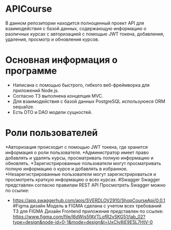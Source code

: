 # APICourse
В данном репозитории находится полноценный проект API для взаимодействия с базой данных, содержающую информацию о различных курсах с авторизацией с помощью JWT токена, добавления, удаления, просмотр и обновления курсов.
# Основная информация о программе
* Написана с помощью быстрого, гибкого веб-фреймворка для приложений Node.js.
* Согласно ТЗ выполнена концепция MVC.
* Для взаимодействия с базой данных PostgreSQL используюеся ORM sequalize.
* Есть DTO и DAO модели сущностей.
# Роли пользователей
*Авторизация происходит с помощью JWT токена, где хранится информация о роли пользователя.
*Администратор имеет право добавлять и удалять курсы, просматривать полную информацию и обновлять.
*Зарегистрированные пользователи могут просматривать полную информацию о курсе и добавлять в избранное.
*Незарегистрированные пользователи могут зарегистрироваться и просмотреть краткую информацию о всех курсах.
#Swagger
Swagger представлен согласно правилам REST API
Просмотреть Swagger можно по ссылке:
* https://app.swaggerhub.com/apis/SVERDLOV2910/ShopCourseApi/0.0.1
#Figma дизайн
Модель в FIGMA сделана с учетом всех требований ТЗ для FIGMA
Дизайн Frontend приложения представлен по ссылке:
https://www.figma.com/file/l6dWjs5fAVTLofR2vSKG51/lab_02?type=design&node-id=0-1&mode=design&t=UxCIy8jE9E5L7HtV-0
